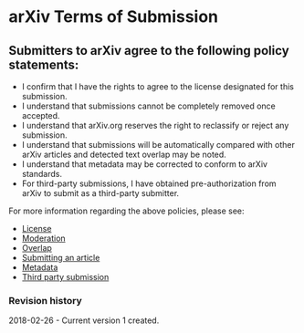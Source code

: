 arXiv Terms of Submission
=========================

Submitters to arXiv agree to the following policy statements:
-------------------------------------------------------------

-   I confirm that I have the rights to agree to the license designated
    for this submission.
-   I understand that submissions cannot be completely removed once
    accepted.
-   I understand that arXiv.org reserves the right to reclassify or
    reject any submission.
-   I understand that submissions will be automatically compared with
    other arXiv articles and detected text overlap may be noted.
-   I understand that metadata may be corrected to conform to arXiv
    standards.
-   For third-party submissions, I have obtained pre-authorization from
    arXiv to submit as a third-party submitter.

For more information regarding the above policies, please see:

-   [License](license)
-   [Moderation](moderation)
-   [Overlap](overlap)
-   [Submitting an article](submit)
-   [Metadata](prep)
-   [Third party submission](third_party_submission)

### Revision history

2018-02-26 - Current version 1 created.

